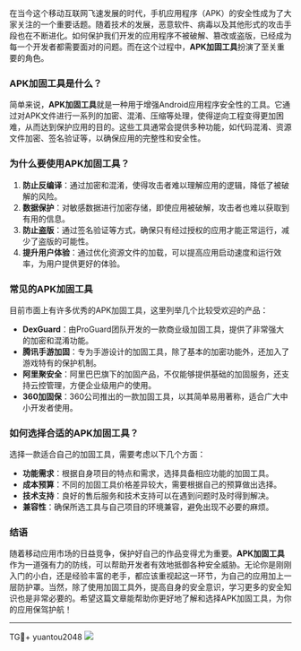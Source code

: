 在当今这个移动互联网飞速发展的时代，手机应用程序（APK）的安全性成为了大家关注的一个重要话题。随着技术的发展，恶意软件、病毒以及其他形式的攻击手段也在不断进化。如何保护我们开发的应用程序不被破解、篡改或盗版，已经成为每一个开发者都需要面对的问题。而在这个过程中，**APK加固工具**扮演了至关重要的角色。

### APK加固工具是什么？

简单来说，**APK加固工具**就是一种用于增强Android应用程序安全性的工具。它通过对APK文件进行一系列的加密、混淆、压缩等处理，使得逆向工程变得更加困难，从而达到保护应用的目的。这些工具通常会提供多种功能，如代码混淆、资源文件加密、签名验证等，以确保应用的完整性和安全性。

### 为什么要使用APK加固工具？

1. **防止反编译**：通过加密和混淆，使得攻击者难以理解应用的逻辑，降低了被破解的风险。
2. **数据保护**：对敏感数据进行加密存储，即使应用被破解，攻击者也难以获取到有用的信息。
3. **防止盗版**：通过签名验证等方式，确保只有经过授权的应用才能正常运行，减少了盗版的可能性。
4. **提升用户体验**：通过优化资源文件的加载，可以提高应用启动速度和运行效率，为用户提供更好的体验。

### 常见的APK加固工具

目前市面上有许多优秀的APK加固工具，这里列举几个比较受欢迎的产品：

- **DexGuard**：由ProGuard团队开发的一款商业级加固工具，提供了非常强大的加密和混淆功能。
- **腾讯手游加固**：专为手游设计的加固工具，除了基本的加密功能外，还加入了游戏特有的保护机制。
- **阿里聚安全**：阿里巴巴旗下的加固产品，不仅能够提供基础的加固服务，还支持云控管理，方便企业级用户的使用。
- **360加固保**：360公司推出的一款加固工具，以其简单易用著称，适合广大中小开发者使用。

### 如何选择合适的APK加固工具？

选择一款适合自己的加固工具，需要考虑以下几个方面：

- **功能需求**：根据自身项目的特点和需求，选择具备相应功能的加固工具。
- **成本预算**：不同的加固工具价格差异较大，需要根据自己的预算做出选择。
- **技术支持**：良好的售后服务和技术支持可以在遇到问题时及时得到解决。
- **兼容性**：确保所选工具与自己项目的环境兼容，避免出现不必要的麻烦。

### 结语

随着移动应用市场的日益竞争，保护好自己的作品变得尤为重要。**APK加固工具**作为一道强有力的防线，可以帮助开发者有效地抵御各种安全威胁。无论你是刚刚入门的小白，还是经验丰富的老手，都应该重视起这一环节，为自己的应用加上一层防护罩。当然，除了使用加固工具外，提高自身的安全意识，学习更多的安全知识也是非常必要的。希望这篇文章能帮助你更好地了解和选择APK加固工具，为你的应用保驾护航！

---

TG💪+ yuantou2048  ![](https://github.com/user-attachments/assets/cf57a8bb-a08e-43c1-ad82-039f33c64200)